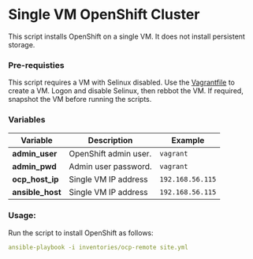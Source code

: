 # Single VM OpenShift Cluster

This script installs OpenShift on a single VM.  It does not install persistent storage.

### Pre-requisties

This script requires a VM with Selinux disabled.  Use the [Vagrantfile](vagrant/Vagrantfile) to create a VM.  Logon and disable Selinux, then rebbot the VM.  If required, snapshot the VM before running the scripts.
 
### Variables

| Variable  | Description  | Example  | 
|---|---|---|
| **admin_user**  | OpenShift admin user.  | `vagrant` |
| **admin_pwd**  | Admin user password.  | `vagrant` |
| **ocp_host_ip**  | Single VM IP address  | `192.168.56.115` |
| **ansible_host**  | Single VM IP address  | `192.168.56.115` |

### Usage:
 
Run the script to install OpenShift as follows:

```yaml
ansible-playbook -i inventories/ocp-remote site.yml
``` 
